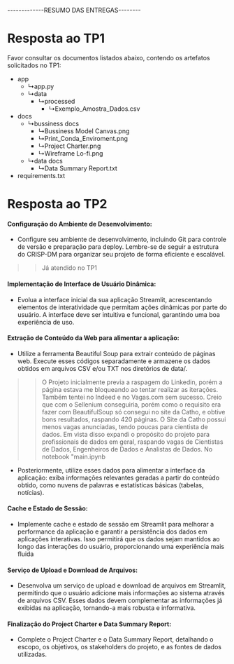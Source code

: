 -------------RESUMO DAS ENTREGAS--------

# Resposta ao TP1
Favor consultar os documentos listados abaixo, contendo os artefatos solicitados no TP1:

- app
  - ↳app.py
  - ↳data
    - ↳processed
      - ↳Exemplo_Amostra_Dados.csv
- docs
  - ↳bussiness docs
    - ↳Bussiness Model Canvas.png
    - ↳Print_Conda_Enviroment.png
    - ↳Project Charter.png
    - ↳Wireframe Lo-fi.png
  - ↳data docs
    - ↳Data Summary Report.txt
- requirements.txt

# Resposta ao TP2
#### Configuração do Ambiente de Desenvolvimento:
  * Configure seu ambiente de desenvolvimento, incluindo Git para controle de versão e preparação para deploy. Lembre-se de seguir a estrutura do CRISP-DM para organizar seu projeto de forma eficiente e escalável.
  
  >> Já atendido no TP1

#### Implementação de Interface de Usuário Dinâmica:
  * Evolua a interface inicial da sua aplicação Streamlit, acrescentando elementos de interatividade que permitam ações dinâmicas por parte do usuário. A interface deve ser intuitiva e funcional, garantindo uma boa experiência de uso.


#### Extração de Conteúdo da Web para alimentar a aplicação:
  * Utilize a ferramenta Beautiful Soup para extrair conteúdo de páginas web. Execute esses códigos separadamente e armazene os dados obtidos em arquivos CSV e/ou TXT nos diretórios de data/.
  
  >> O Projeto inicialmente previa a raspagem do Linkedin, porém a página estava me bloqueando ao tentar realizar as iterações. Também tentei no Indeed e no Vagas.com sem sucesso. Creio que com o Sellenium conseguiria, porém como o requisito era fazer com BeautifulSoup só consegui no site da Catho, e obtive bons resultados, raspando 420 páginas.
  >> O Site da Catho possui menos vagas anunciadas, tendo poucas para cientista de dados. Em vista disso expandi o propósito do projeto para profissionais de dados em geral, raspando vagas de Cientistas de Dados, Engenheiros de Dados e Analistas de Dados.
  >> No notebook "main.ipynb

  * Posteriormente, utilize esses dados para alimentar a interface da aplicação: exiba informações relevantes geradas a partir do conteúdo obtido, como nuvens de palavras e estatísticas básicas (tabelas, notícias).
#### Cache e Estado de Sessão:
  * Implemente cache e estado de sessão em Streamlit para melhorar a performance da aplicação e garantir a persistência dos dados em aplicações interativas. Isso permitirá que os dados sejam mantidos ao longo das interações do usuário, proporcionando uma experiência mais fluida
#### Serviço de Upload e Download de Arquivos:
  * Desenvolva um serviço de upload e download de arquivos em Streamlit, permitindo que o usuário adicione mais informações ao sistema através de arquivos CSV. Esses dados devem complementar as informações já exibidas na aplicação, tornando-a mais robusta e informativa.
#### Finalização do Project Charter e Data Summary Report:
  * Complete o Project Charter e o Data Summary Report, detalhando o escopo, os objetivos, os stakeholders do projeto, e as fontes de dados utilizadas. 
